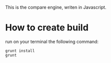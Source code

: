 This is the compare engine, writen in Javascript.


# How to create build
run on your terminal the following command:

```shell
grunt install
grunt
```
